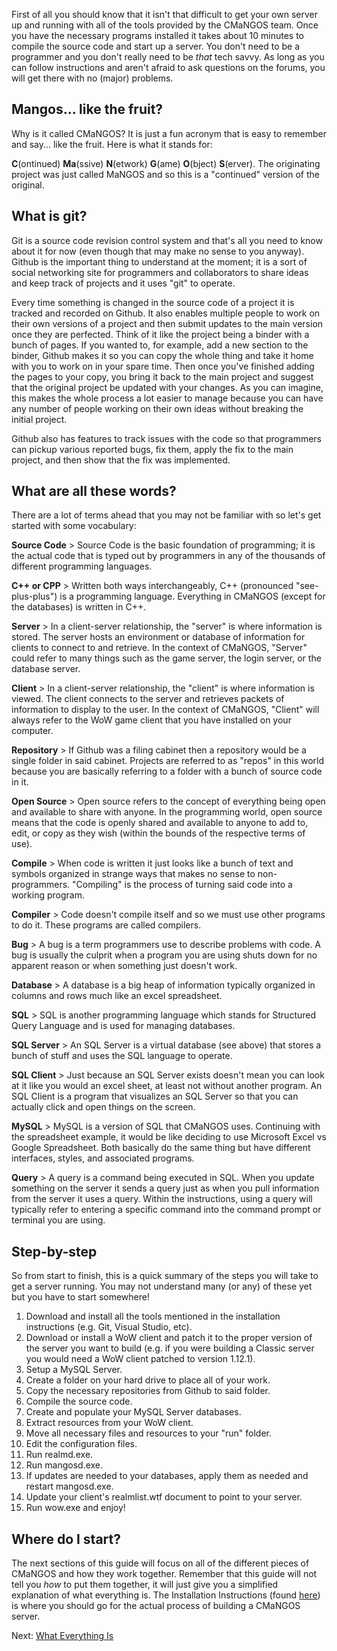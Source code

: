 First of all you should know that it isn't that difficult to get your own server up and running with all of the tools provided by the CMaNGOS team. Once you have the necessary programs installed it takes about 10 minutes to compile the source code and start up a server. You don't need to be a programmer and you don't really need to be _that_ tech savvy. As long as you can follow instructions and aren't afraid to ask questions on the forums, you will get there with no (major) problems.

## Mangos... like the fruit?
Why is it called CMaNGOS? It is just a fun acronym that is easy to remember and say... like the fruit. Here is what it stands for:

**C**(ontinued) **Ma**(ssive) **N**(etwork) **G**(ame) **O**(bject) **S**(erver). The originating project was just called MaNGOS and so this is a "continued" version of the original.

## What is git?
Git is a source code revision control system and that's all you need to know about it for now (even though that may make no sense to you anyway). Github is the important thing to understand at the moment; it is a sort of social networking site for programmers and collaborators to share ideas and keep track of projects and it uses "git" to operate.

Every time something is changed in the source code of a project it is tracked and recorded on Github. It also enables multiple people to work on their own versions of a project and then submit updates to the main version once they are perfected. Think of it like the project being a binder with a bunch of pages. If you wanted to, for example, add a new section to the binder, Github makes it so you can copy the whole thing and take it home with you to work on in your spare time. Then once you've finished adding the pages to your copy, you bring it back to the main project and suggest that the original project be updated with your changes. As you can imagine, this makes the whole process a lot easier to manage because you can have any number of people working on their own ideas without breaking the initial project.

Github also has features to track issues with the code so that programmers can pickup various reported bugs, fix them, apply the fix to the main project, and then show that the fix was implemented.

## What are all these words?
There are a lot of terms ahead that you may not be familiar with so let's get started with some vocabulary:

**Source Code** > Source Code is the basic foundation of programming; it is the actual code that is typed out by programmers in any of the thousands of different programming languages.

**C++ or CPP** > Written both ways interchangeably, C++ (pronounced "see-plus-plus") is a programming language. Everything in CMaNGOS (except for the databases) is written in C++.

**Server** > In a client-server relationship, the "server" is where information is stored. The server hosts an environment or database of information for clients to connect to and retrieve. In the context of CMaNGOS, "Server" could refer to many things such as the game server, the login server, or the database server.

**Client** > In a client-server relationship, the "client" is where information is viewed. The client connects to the server and retrieves packets of information to display to the user. In the context of CMaNGOS, "Client" will always refer to the WoW game client that you have installed on your computer.

**Repository** > If Github was a filing cabinet then a repository would be a single folder in said cabinet. Projects are referred to as "repos" in this world because you are basically referring to a folder with a bunch of source code in it.

**Open Source** > Open source refers to the concept of everything being open and available to share with anyone. In the programming world, open source means that the code is openly shared and available to anyone to add to, edit, or copy as they wish (within the bounds of the respective terms of use).

**Compile** > When code is written it just looks like a bunch of text and symbols organized in strange ways that makes no sense to non-programmers. "Compiling" is the process of turning said code into a working program.

**Compiler** > Code doesn't compile itself and so we must use other programs to do it. These programs are called compilers.

**Bug** > A bug is a term programmers use to describe problems with code. A bug is usually the culprit when a program you are using shuts down for no apparent reason or when something just doesn't work.

**Database** > A database is a big heap of information typically organized in columns and rows much like an excel spreadsheet.

**SQL** > SQL is another programming language which stands for Structured Query Language and is used for managing databases.

**SQL Server** > An SQL Server is a virtual database (see above) that stores a bunch of stuff and uses the SQL language to operate.

**SQL Client** > Just because an SQL Server exists doesn't mean you can look at it like you would an excel sheet, at least not without another program. An SQL Client is a program that visualizes an SQL Server so that you can actually click and open things on the screen.

**MySQL** > MySQL is a version of SQL that CMaNGOS uses. Continuing with the spreadsheet example, it would be like deciding to use Microsoft Excel vs Google Spreadsheet. Both basically do the same thing but have different interfaces, styles, and associated programs.

**Query** > A query is a command being executed in SQL. When you update something on the server it sends a query just as when you pull information from the server it uses a query. Within the instructions, using a query will typically refer to entering a specific command into the command prompt or terminal you are using.

## Step-by-step
So from start to finish, this is a quick summary of the steps you will take to get a server running. You may not understand many (or any) of these yet but you have to start somewhere!

1. Download and install all the tools mentioned in the installation instructions (e.g. Git, Visual Studio, etc).</br>
2. Download or install a WoW client and patch it to the proper version of the server you want to build (e.g. if you were building a Classic server you would need a WoW client patched to version 1.12.1).</br>
3. Setup a MySQL Server.</br>
4. Create a folder on your hard drive to place all of your work.</br>
5. Copy the necessary repositories from Github to said folder.</br>
6. Compile the source code.</br>
7. Create and populate your MySQL Server databases.
8. Extract resources from your WoW client.</br>
9. Move all necessary files and resources to your "run" folder.</br>
10. Edit the configuration files.</br>
11. Run realmd.exe.</br>
12. Run mangosd.exe.</br>
13. If updates are needed to your databases, apply them as needed and restart mangosd.exe.</br>
14. Update your client's realmlist.wtf document to point to your server.</br>
15. Run wow.exe and enjoy!

## Where do I start?
The next sections of this guide will focus on all of the different pieces of CMaNGOS and how they work together. Remember that this guide will not tell you _how_ to put them together, it will just give you a simplified explanation of what everything is. The Installation Instructions (found [here](https://github.com/cmangos/issues/wiki/Installation-Instructions)) is where you should go for the actual process of building a CMaNGOS server.

Next: [What Everything Is](https://github.com/cmangos/issues/wiki/Beginners-Guide-What-Everything-Is)